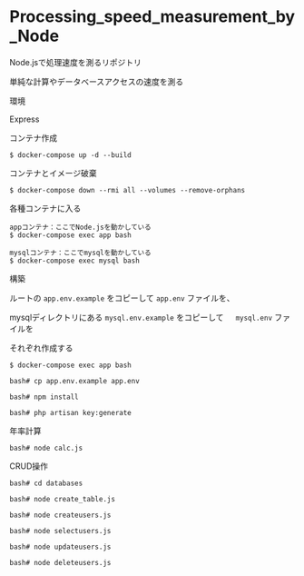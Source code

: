 # Processing_speed_measurement_by_Node

Node.jsで処理速度を測るリポジトリ

単純な計算やデータベースアクセスの速度を測る

環境

Express



コンテナ作成

```
$ docker-compose up -d --build
```

コンテナとイメージ破棄

```
$ docker-compose down --rmi all --volumes --remove-orphans
```

各種コンテナに入る

```
appコンテナ：ここでNode.jsを動かしている
$ docker-compose exec app bash
```

```
mysqlコンテナ：ここでmysqlを動かしている
$ docker-compose exec mysql bash
```

構築

ルートの ` app.env.example ` をコピーして ` app.env ` ファイルを、

mysqlディレクトリにある ` mysql.env.example ` をコピーして　` mysql.env` ファイルを

それぞれ作成する


```
$ docker-compose exec app bash
```

```
bash# cp app.env.example app.env
```

```
bash# npm install

bash# php artisan key:generate

```

年率計算

```
bash# node calc.js
```

CRUD操作

```
bash# cd databases

bash# node create_table.js

bash# node createusers.js

bash# node selectusers.js

bash# node updateusers.js

bash# node deleteusers.js
```